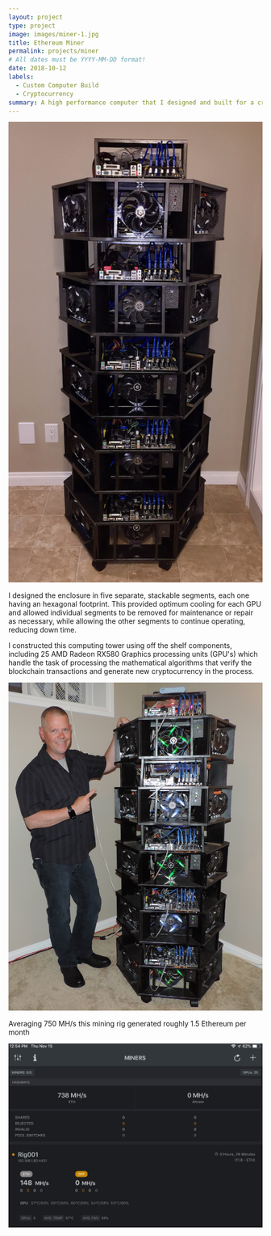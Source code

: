 ```yaml
---
layout: project
type: project
image: images/miner-1.jpg
title: Ethereum Miner
permalink: projects/miner
# All dates must be YYYY-MM-DD format!
date: 2018-10-12
labels:
  - Custom Computer Build
  - Cryptocurrency
summary: A high performance computer that I designed and built for a cryptocurrency mining venture.
---
```


<div class="ui raised vertical segment">

<div class="ui horizontal segments">
  
  <div class="ui segment">
  <img class="ui centered medium rounded image" src="/images/miner-1.jpg">
  <div class="ui hidden divider"></div>
  <p>I designed the enclosure in five separate, stackable segments, each one having an hexagonal footprint. This provided optimum cooling for each GPU and allowed individual segments to be removed for maintenance or repair as necessary, while allowing the other segments to continue operating, reducing down time.</p>
  </div>
  
  <div class="ui segment">
    <div class="ui hidden divider"></div>
    <div class="ui hidden divider"></div>
  <p>I constructed this computing tower using off the shelf components, including 25 AMD Radeon RX580 Graphics processing units (GPU's) which handle the task of processing the mathematical algorithms that verify the blockchain transactions and generate new cryptocurrency in the process.</p>
   <div class="ui hidden divider"></div>
   <div class="ui hidden divider"></div>
   <div class="ui hidden divider"></div>
   <div class="ui hidden divider"></div>
   <div class="ui hidden divider"></div>
   <div class="ui hidden divider"></div>
   <div class="ui hidden divider"></div>
   <img class="ui centered medium rounded image" src="/images/miner-2.jpg">
    </div>
  </div>
 
  <div class="ui raised center aligned vertigal segment">
    <p>Averaging 750 MH/s this mining rig generated roughly 1.5 Ethereum per month</p>
    <div class="ui hidden divider"></div>
    <img class="ui large centered rounded image" src="/images/ether-stats.jpg">
   
  </div>
  
</div>
  



 
